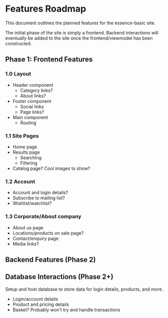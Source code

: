 # Features Roadmap

This document outlines the planned features for the essence-basic site.

The initial phase of the site is simply a frontend. Backend interactions will eventually be added to the site once the frontend/viewmodel has been constructed.

## Phase 1: Frontend Features

### 1.0 Layout

- Header component
  - Category links?
  - About links?
- Footer component
  - Social links
  - Page links?
- Main component
  - Routing

### 1.1 Site Pages

- Home page
- Results page
  - Searching
  - Filtering
- Catalog page? Cool images to show?

### 1.2 Account

- Account and login details?
- Subscribe to mailing list?
- Wishlist/watchlist?

### 1.3 Corporate/About company

- About us page
- Locations/products on sale page?
- Contact/enquiry page
- Media links?

## Backend Features (Phase 2)




## Database Interactions (Phase 2+)

Setup and host database to store data for login details, products, and more.

- Login/account details
- Product and pricing details
- Basket? Probably won't try and handle transactions
